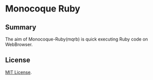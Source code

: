 Monocoque Ruby
=============

## Summary

The aim of Monocoque-Ruby(mqrb) is quick executing Ruby code on WebBrowser.

## License

[MIT License](MITL).